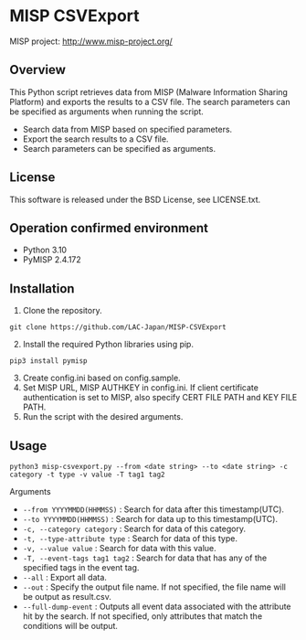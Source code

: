 # MISP CSVExport

MISP project: <http://www.misp-project.org/>

## Overview
This Python script retrieves data from MISP (Malware Information Sharing Platform) and exports the results to a CSV file. 
The search parameters can be specified as arguments when running the script.

- Search data from MISP based on specified parameters.
- Export the search results to a CSV file.
- Search parameters can be specified as arguments.

## License

This software is released under the BSD License, see LICENSE.txt.

## Operation confirmed environment

* Python 3.10
* PyMISP 2.4.172

## Installation
1. Clone the repository.
```
git clone https://github.com/LAC-Japan/MISP-CSVExport
```
2. Install the required Python libraries using pip.
```
pip3 install pymisp
```
3. Create config.ini based on config.sample.
4. Set MISP URL, MISP AUTHKEY in config.ini. 
If client certificate authentication is set to MISP, also specify CERT FILE PATH and KEY FILE PATH.
5. Run the script with the desired arguments.

## Usage

```
python3 misp-csvexport.py --from <date string> --to <date string> -c category -t type -v value -T tag1 tag2
```
Arguments
- `--from YYYYMMDD(HHMMSS)` : Search for data after this timestamp(UTC).
- `--to YYYYMMDD(HHMMSS)` : Search for data up to this timestamp(UTC).
- `-c, --category category` : Search for data of this category.
- `-t, --type-attribute type` : Search for data of this type.
- `-v, --value value` : Search for data with this value.
- `-T, --event-tags tag1 tag2` : Search for data that has any of the specified tags in the event tag.
- `--all` : Export all data.
- `--out` : Specify the output file name. If not specified, the file name will be output as result.csv.
- `--full-dump-event` : Outputs all event data associated with the attribute hit by the search. If not specified, only attributes that match the conditions will be output.

